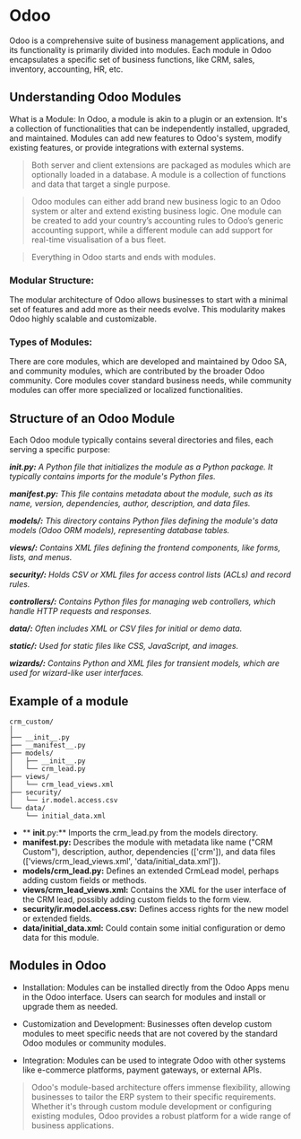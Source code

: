 # Odoo
Odoo is a comprehensive suite of business management applications, and its functionality is primarily divided into modules. Each module in Odoo encapsulates a specific set of business functions, like CRM, sales, inventory, accounting, HR, etc.

## Understanding Odoo Modules
What is a Module: In Odoo, a module is akin to a plugin or an extension. It's a collection of functionalities that can be independently installed, upgraded, and maintained. Modules can add new features to Odoo's system, modify existing features, or provide integrations with external systems.

> Both server and client extensions are packaged as modules which are optionally loaded in a database. A module is a collection of functions and data that target a single purpose.

> Odoo modules can either add brand new business logic to an Odoo system or alter and extend existing business logic. One module can be created to add your country’s accounting rules to Odoo’s generic accounting support, while a different module can add support for real-time visualisation of a bus fleet.

> Everything in Odoo starts and ends with modules.


### Modular Structure: 
The modular architecture of Odoo allows businesses to start with a minimal set of features and add more as their needs evolve. This modularity makes Odoo highly scalable and customizable.

### Types of Modules: 
There are core modules, which are developed and maintained by Odoo SA, and community modules, which are contributed by the broader Odoo community. Core modules cover standard business needs, while community modules can offer more specialized or localized functionalities.

## Structure of an Odoo Module
Each Odoo module typically contains several directories and files, each serving a specific purpose:

_**__init__.py:**_ _A Python file that initializes the module as a Python package. It typically contains imports for the module's Python files._

_**__manifest__.py:** This file contains metadata about the module, such as its name, version, dependencies, author, description, and data files._

_**models/:** This directory contains Python files defining the module's data models (Odoo ORM models), representing database tables._

_**views/:** Contains XML files defining the frontend components, like forms, lists, and menus._

_**security/:** Holds CSV or XML files for access control lists (ACLs) and record rules._

_**controllers/:** Contains Python files for managing web controllers, which handle HTTP requests and responses._

_**data/:** Often includes XML or CSV files for initial or demo data._

_**static/:** Used for static files like CSS, JavaScript, and images._

_**wizards/:** Contains Python and XML files for transient models, which are used for wizard-like user interfaces._


## Example of a module
```
crm_custom/
│
├── __init__.py
├── __manifest__.py
├── models/
│   ├── __init__.py
│   └── crm_lead.py
├── views/
│   └── crm_lead_views.xml
├── security/
│   └── ir.model.access.csv
└── data/
    └── initial_data.xml
```

- ** __init__.py:** Imports the crm_lead.py from the models directory.
- **__manifest__.py:** Describes the module with metadata like name ("CRM Custom"), description, author, dependencies (['crm']), and data files (['views/crm_lead_views.xml', 'data/initial_data.xml']).
- **models/crm_lead.py:** Defines an extended CrmLead model, perhaps adding custom fields or methods.
- **views/crm_lead_views.xml:** Contains the XML for the user interface of the CRM lead, possibly adding custom fields to the form view.
- **security/ir.model.access.csv:** Defines access rights for the new model or extended fields.
- **data/initial_data.xml:** Could contain some initial configuration or demo data for this module.

## Modules in Odoo
- Installation: Modules can be installed directly from the Odoo Apps menu in the Odoo interface. Users can search for modules and install or upgrade them as needed.

- Customization and Development: Businesses often develop custom modules to meet specific needs that are not covered by the standard Odoo modules or community modules.

- Integration: Modules can be used to integrate Odoo with other systems like e-commerce platforms, payment gateways, or external APIs.

> Odoo's module-based architecture offers immense flexibility, allowing businesses to tailor the ERP system to their specific requirements. Whether it's through custom module development or configuring existing modules, Odoo provides a robust platform for a wide range of business applications.
  
